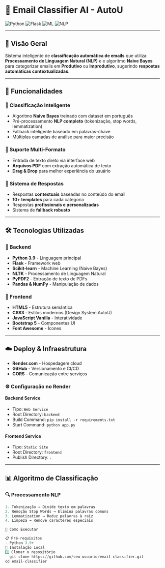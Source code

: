 # 📧 Email Classifier AI - AutoU

![Python](https://img.shields.io/badge/Python-3.9-blue.svg)
![Flask](https://img.shields.io/badge/Flask-2.3-green.svg)
![ML](https://img.shields.io/badge/ML-Naive%20Bayes-orange.svg)
![NLP](https://img.shields.io/badge/NLP-Scikit--learn-lightblue.svg)

---

## 🚀 Visão Geral

Sistema inteligente de **classificação automática de emails** que utiliza **Processamento de Linguagem Natural (NLP)** e o algoritmo **Naive Bayes** para categorizar emails em **Produtivo** ou **Improdutivo**, sugerindo **respostas automáticas contextualizadas**.

---

## 🎯 Funcionalidades

### 🤖 Classificação Inteligente
- Algoritmo **Naive Bayes** treinado com dataset em português  
- Pré-processamento **NLP completo** (tokenização, stop words, lemmatization)  
- Fallback inteligente baseado em palavras-chave  
- Múltiplas camadas de análise para maior precisão  

### 📄 Suporte Multi-Formato
- Entrada de texto direto via interface web  
- **Arquivos PDF** com extração automática de texto  
- **Drag & Drop** para melhor experiência do usuário  

### 💬 Sistema de Respostas
- Respostas **contextuais** baseadas no conteúdo do email  
- **10+ templates** para cada categoria  
- Respostas **profissionais e personalizadas**  
- Sistema de **fallback robusto**  

---

## 🛠️ Tecnologias Utilizadas

### 🔧 Backend
- **Python 3.9** - Linguagem principal  
- **Flask** - Framework web  
- **Scikit-learn** - Machine Learning (Naive Bayes)  
- **NLTK** - Processamento de Linguagem Natural  
- **PyPDF2** - Extração de texto de PDFs  
- **Pandas & NumPy** - Manipulação de dados  

### 🎨 Frontend
- **HTML5** - Estrutura semântica  
- **CSS3** - Estilos modernos (Design System AutoU)  
- **JavaScript Vanilla** - Interatividade  
- **Bootstrap 5** - Componentes UI  
- **Font Awesome** - Ícones  

---

## ☁️ Deploy & Infraestrutura

- **Render.com** - Hospedagem cloud  
- **GitHub** - Versionamento e CI/CD  
- **CORS** - Comunicação entre serviços  

### ⚙️ Configuração no Render

#### Backend Service
- Tipo: `Web Service`  
- Root Directory: `backend`  
- Build Command: `pip install -r requirements.txt`  
- Start Command: `python app.py`  

#### Frontend Service
- Tipo: `Static Site`  
- Root Directory: `frontend`  
- Publish Directory: `.`  

---

## 📊 Algoritmo de Classificação

### 🔍 Processamento NLP
```python
1. Tokenização → Divide texto em palavras  
2. Remoção Stop Words → Elimina palavras comuns  
3. Lemmatization → Reduz palavras à raiz  
4. Limpeza → Remove caracteres especiais

🚀 Como Executar

📋 Pré-requisitos
- Python 3.9+
🔧 Instalação Local
1️⃣ Clonar o repositório
- git clone https://github.com/seu-usuario/email-classifier.git
cd email-classifier

